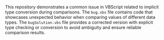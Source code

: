 This repository demonstrates a common issue in VBScript related to implicit type conversion during comparisons. The `bug.vbs` file contains code that showcases unexpected behavior when comparing values of different data types. The `bugSolution.vbs` file provides a corrected version with explicit type checking or conversion to avoid ambiguity and ensure reliable comparison results.